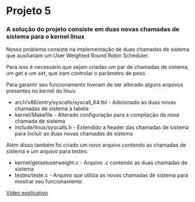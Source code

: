 # Projeto 5

### A solução do projeto consiste em duas novas chamadas de sistema para o kernel linux

Nosso problema consiste na implementação de duas chamadas de sistema que auxiliariam um User Weighted Round Robin Scheduler.

Para isso é necessário que sejam criadas um par de chamadas de sistema, um get e um set, que iram controlar o parâmetro de peso.

Para garantir seu funcionamento tiveram de ser alterado alguns arquivos presentes no kernel do linux:
* arch/x86/entry/syscalls/syscall_64.tbl - Adicionado as duas novas chamadas de sistema à tabela
* kernel/Makefile - Alterado configuração para a compilação da nova chamada de sistema
* include/linux/syscalls.h - Extendido a header das chamadas de sistema para incluir as duas novas chamadas de sistema

Além disso também foi criado um novo arquivo contendo as chamadas de sistema e um arquivo para testes:
* kernel/getsetuserweight.c - Arquivo .c contendo as duas chamadas de sistema
* testes/teste.c - Arquivo que utiliza as novas chamadas de sistema para mostrar seu funcionamento

[Vídeo explicativo](https://drive.google.com/file/d/16rY_FayqkDmyFUWh-KQrpVo2Zb0Hv4kW/view?usp=sharing)
